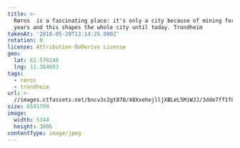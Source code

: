 ```yaml
---
title: >-
  Røros  is a fascinating place: it's only a city because of mining for 300
  years and this shapes the whole city until today. Trondheim
takenAt: '2018-05-20T13:14:25.000Z'
rotation: 0
license: Attribution-NoDerivs License
geo:
  lat: 62.576148
  lng: 11.384893
tags:
  - røros
  - trondheim
url: >-
  //images.ctfassets.net/bncv3c2gt878/48XxehejlljXBLeL5MiWJJ/3dde7ff1f8fa6462758f1b2cd2cb196a/rros--is-a-fascinating-place-its-only-a-city-because-of-mining-for-300-years-and-this-shapes-the-whole-city-until-today-trondhei
size: 6591709
image:
  width: 5344
  height: 3006
contentType: image/jpeg
---
```


